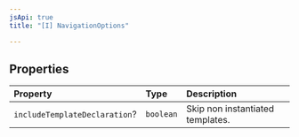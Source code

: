 ```yaml
---
jsApi: true
title: "[I] NavigationOptions"

---
```

## Properties

| Property | Type | Description |
| :------ | :------ | :------ |
| `includeTemplateDeclaration`? | `boolean` | Skip non instantiated templates. |
